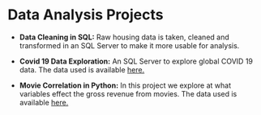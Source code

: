 # Data Analysis Projects

* **Data Cleaning in SQL:** Raw housing data is taken, cleaned and transformed in an SQL Server to make it more usable for analysis.

* **Covid 19 Data Exploration:** An SQL Server to explore global COVID 19 data. The data used is available [here.](https://ourworldindata.org/covid-deaths)

* **Movie Correlation in Python:** In this project we explore at what variables effect the gross revenue from movies. The data used is available [here.](https://www.kaggle.com/danielgrijalvas/movies)
